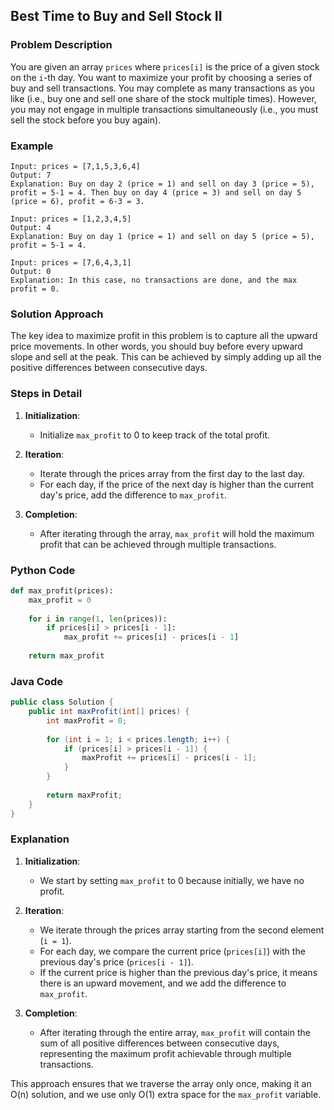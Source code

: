 ## Best Time to Buy and Sell Stock II

### Problem Description
You are given an array `prices` where `prices[i]` is the price of a given stock on the `i`-th day. You want to maximize your profit by choosing a series of buy and sell transactions. You may complete as many transactions as you like (i.e., buy one and sell one share of the stock multiple times). However, you may not engage in multiple transactions simultaneously (i.e., you must sell the stock before you buy again).

### Example
```
Input: prices = [7,1,5,3,6,4]
Output: 7
Explanation: Buy on day 2 (price = 1) and sell on day 3 (price = 5), profit = 5-1 = 4. Then buy on day 4 (price = 3) and sell on day 5 (price = 6), profit = 6-3 = 3.
```
```
Input: prices = [1,2,3,4,5]
Output: 4
Explanation: Buy on day 1 (price = 1) and sell on day 5 (price = 5), profit = 5-1 = 4.
```
```
Input: prices = [7,6,4,3,1]
Output: 0
Explanation: In this case, no transactions are done, and the max profit = 0.
```

### Solution Approach
The key idea to maximize profit in this problem is to capture all the upward price movements. In other words, you should buy before every upward slope and sell at the peak. This can be achieved by simply adding up all the positive differences between consecutive days.

### Steps in Detail

1. **Initialization**:
   - Initialize `max_profit` to 0 to keep track of the total profit.

2. **Iteration**:
   - Iterate through the prices array from the first day to the last day.
   - For each day, if the price of the next day is higher than the current day's price, add the difference to `max_profit`.

3. **Completion**:
   - After iterating through the array, `max_profit` will hold the maximum profit that can be achieved through multiple transactions.

### Python Code
```python
def max_profit(prices):
    max_profit = 0
    
    for i in range(1, len(prices)):
        if prices[i] > prices[i - 1]:
            max_profit += prices[i] - prices[i - 1]
    
    return max_profit
```

### Java Code
```java
public class Solution {
    public int maxProfit(int[] prices) {
        int maxProfit = 0;
        
        for (int i = 1; i < prices.length; i++) {
            if (prices[i] > prices[i - 1]) {
                maxProfit += prices[i] - prices[i - 1];
            }
        }
        
        return maxProfit;
    }
}
```

### Explanation

1. **Initialization**:
   - We start by setting `max_profit` to 0 because initially, we have no profit.

2. **Iteration**:
   - We iterate through the prices array starting from the second element (`i = 1`).
   - For each day, we compare the current price (`prices[i]`) with the previous day's price (`prices[i - 1]`).
   - If the current price is higher than the previous day's price, it means there is an upward movement, and we add the difference to `max_profit`.

3. **Completion**:
   - After iterating through the entire array, `max_profit` will contain the sum of all positive differences between consecutive days, representing the maximum profit achievable through multiple transactions.

This approach ensures that we traverse the array only once, making it an O(n) solution, and we use only O(1) extra space for the `max_profit` variable.